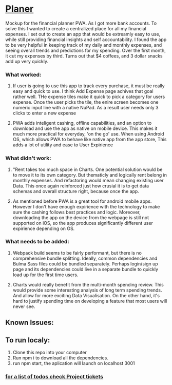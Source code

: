 # [Planer](https://money-planner-mock.netlify.com)
Mockup for the financial planner PWA. As I got more bank accounts. To solve this I wanted to create a centralized place for all my financial expenses. I set out to create an app that would be extreamly easy to use, while still providing financial insights and
self accountability. I found the app to be very helpful in keeping track of my daily and monthly expenses, and seeing overall trends and predictions for my spending. Over the first month, it cut my expenses by third. Turns out that $4 coffees, and 3 dollar snacks add up very quickly.


### What worked: 
1. If user is going to use this app to track every purchase, it must be really easy and quick to use. I think Add Expense page achives that goal rather well. THe expense tiles make it quick to pick a category for users expense. Once the user picks the tile, the enire screen becomes one numeric input line with a native NuPad. As a result user needs only 3 clicks to enter a new expense

2. PWA adds inteligent cashing, offline capabilities, and an option to download and use the app as native on mobile device. This makes it much more practical for everyday, 'on the go' use. When using Android OS, which allows PWA to behave like native app from the app store, This adds a lot of utility and ease to User Expirience



### What didn't work:
1. "Rent takes too much space in Charts. One potential solution would be to move it to its own category. But thematicly and logically rent belong in monthly expenses. And refactoring would mean changing existing user Data. This once again reinforced just how crusial it is to get data schemas and overall structure right, because once the app.

2. As mentioned before PWA is a great tool for android mobile apps. However I don't have enough expirience with the technology to make sure the cashing follows best practices and logic. Moreover, downloading the app on the device from the webpage is still not supported on iOS, so the app produces significantly different user expirience depending on OS.

### What needs to be added:
1. Webpack build seems to be fairly performant, but there is no comprehensive bundle splitting. Ideally, common dependencies and Bulma Sass files could be bundled separately. Perhaps login/sign up page and its dependencies could live in a separate bundle to quickly load up for the first time users. 

2. Charts would really benefit from the multi-month spending review. This would provide some interesting analysis of long term spending trends. And allow for more exciting Data Visualisation. On the other hand, it's hard to justify spending time on developing a feature that most users will never see. 
 
## Known Issues:  

## To run localy:
1. Clone this repo into your computer
1. Run npm i to download all the dependencies. 
1. run npm start, the aplication will launch on localhost 3001

### [for a list of todos check Project tickets](https://github.com/Martsyalis/planner-mock-up/projects/1)
